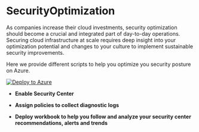 # SecurityOptimization

As companies increase their cloud investments, security optimization should become a crucial and integrated part of day-to-day operations. Securing cloud infrastructure at scale requires deep insight into your optimization potential and changes to your culture to implement sustainable security improvements.

Here we provide different scripts to help you optimize you security posture on Azure. 


[![Deploy to Azure](https://aka.ms/deploytoazurebutton)](https://portal.azure.com/#create/Microsoft.Template/uri/https%3A%2F%2Fraw.githubusercontent.com%2Fjoanabmartins%2FSecurityOptimization%2Fmaster%2Fazuredeploy.json)



 * **Enable Security Center** 
 
 * **Assign policies to collect diagnostic logs**
 
 * **Deploy workbook to help you follow and analyze your security center recommendations, alerts and trends**
